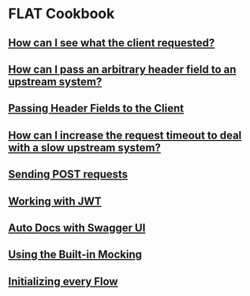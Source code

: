 # FLAT Cookbook

## [How can I see what the client requested?](see-client-request.md)

## [How can I pass an arbitrary header field to an upstream system?](pass-header-field-upstream.md)

## [Passing Header Fields to the Client](pass-header-field-downstream.md)

## [How can I increase the request timeout to deal with a slow upstream system?](request-timeout.md)

## [Sending POST requests](upstream-post-requests.md)

## [Working with JWT](jwt.md)

## [Auto Docs with Swagger UI](swagger-docs.md)

## [Using the Built-in Mocking](builtin-mocking.md)

## [Initializing every Flow](init-flow.md)

